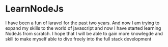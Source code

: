 # LearnNodeJs
I have been a fun of laravel for the past two years. And now I am trying to expand my skills to the world of javascript and now 
I have started learning NodeJs from scratch. I hope that I will be able to gain more knowlegde and skill to make myself able to dive freely into the 
full stack development
